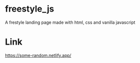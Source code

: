 # freestyle_js

A frestyle landing page made with html, css and vanilla javascript

# Link

https://some-random.netlify.app/
